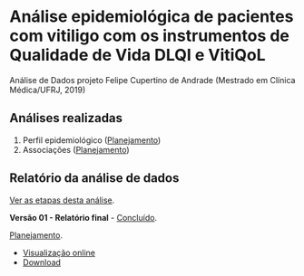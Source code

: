 # Análise epidemiológica de pacientes com vitiligo com os instrumentos de Qualidade de Vida DLQI e VitiQoL

Análise de Dados projeto Felipe Cupertino de Andrade (Mestrado em Clínica Médica/UFRJ, 2019)

## Análises realizadas

1. Perfil epidemiológico ([Planejamento][proj-desc])
2. Associações ([Planejamento][proj-assoc])
<!-- 3. zzz ([Planejamento][proj-zzz]) -->

[proj-desc]: https://github.com/philsf-biostat/analise_dados_FCA_2019/projects/2
[proj-assoc]: https://github.com/philsf-biostat/analise_dados_FCA_2019/projects/3
<!-- [proj-zzz]: https://github.com/philsf-biostat/analise_dados_FCA_2019/projects/zzz -->

## Relatório da análise de dados

[Ver as etapas desta análise][releases].

**Versão 01 - Relatório final** - [Concluído][milestone-prequal].

[Planejamento][v01-project].

- [Visualização online][reportviz-v01]
- [Download][pdf-v01]

<!-- **Versão 02 - Defesa** - [Em elaboração][milestone-posqual]. -->

<!-- [Planejamento][v02-project]. -->

<!-- - [Visualização online][reportviz-v02] -->
<!-- - Download -->

[releases]: https://github.com/philsf-biostat/analise_dados_FCA_2019/releases/
[milestone-prequal]: https://github.com/philsf-biostat/analise_dados_FCA_2019/milestone/1
[reportviz-v01]: report/analise_dados_FCA_2019-v01.md
[docx-v01]: report/analise_dados_FCA_2019-v01.docx?raw=true
[pdf-v01]: report/analise_dados_FCA_2019-v01.pdf?raw=true
[v01-project]: https://github.com/philsf-biostat/analise_dados_FCA_2019/projects/1

<!-- [milestone-posqual]: https://github.com/philsf-biostat/analise_dados_FCA_2019/milestone/analise_dados_FCA_2019 -->
<!-- [reportviz-v02]: report/analise_dados_FCA_2019-v02.md -->
<!-- [docx-v02]: report/analise_dados_FCA_2019-v02.docx?raw=true -->
<!-- [v02-project]: https://github.com/philsf-biostat/analise_dados_FCA_2019/projects/xxx -->
